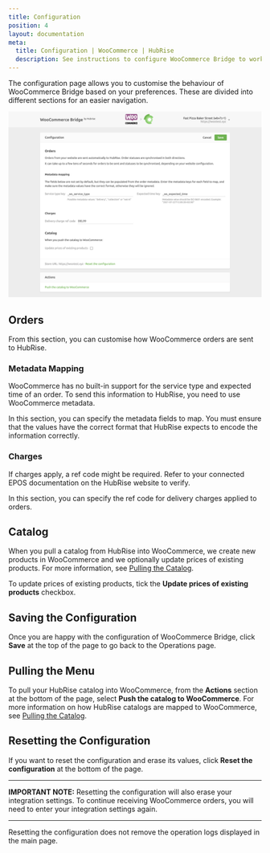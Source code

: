 ```yaml
---
title: Configuration
position: 4
layout: documentation
meta:
  title: Configuration | WooCommerce | HubRise
  description: See instructions to configure WooCommerce Bridge to work seamlessly with WooCommerce and your EPOS or other apps connected to HubRise. Configuration is simple.
---
```


The configuration page allows you to customise the behaviour of WooCommerce Bridge based on your preferences.
These are divided into different sections for an easier navigation.

![WooCommerce Bridge configuration page](../images/005-en-woocommerce-configuration-page.png)

## Orders

From this section, you can customise how WooCommerce orders are sent to HubRise.

### Metadata Mapping

WooCommerce has no built-in support for the service type and expected time of an order. To send this information to HubRise, you need to use WooCommerce metadata.

In this section, you can specify the metadata fields to map. You must ensure that the values have the correct format that HubRise expects to encode the information correctly.

### Charges

If charges apply, a ref code might be required. Refer to your connected EPOS documentation on the HubRise website to verify.

In this section, you can specify the ref code for delivery charges applied to orders.

## Catalog

When you pull a catalog from HubRise into WooCommerce, we create new products in WooCommerce and we optionally update prices of existing products. For more information, see [Pulling the Catalog](/apps/woocommerce/pulling-catalog).

To update prices of existing products, tick the **Update prices of existing products** checkbox. 

## Saving the Configuration

Once you are happy with the configuration of WooCommerce Bridge, click **Save** at the top of the page to go back to the Operations page.

## Pulling the Menu

To pull your HubRise catalog into WooCommerce, from the **Actions** section at the bottom of the page, select **Push the catalog to WooCommerce**. For more information on how HubRise catalogs are mapped to WooCommerce, see [Pulling the Catalog](/apps/woocommerce/pulling-catalog).

## Resetting the Configuration

If you want to reset the configuration and erase its values, click **Reset the configuration** at the bottom of the page.

---

**IMPORTANT NOTE:** Resetting the configuration will also erase your integration settings. To continue receiving WooCommerce orders, you will need to enter your integration settings again.

---

Resetting the configuration does not remove the operation logs displayed in the main page.
